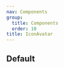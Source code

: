 ```yaml
---
nav: Components
group:
  title: Components
  order: 10
title: IconAvatar
---
```


## Default

<code src="./demos/IconAvatar.tsx" center></code>

